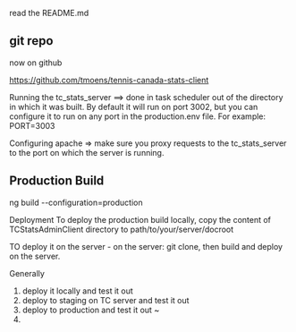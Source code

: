 read the README.md

## git repo

now on github

https://github.com/tmoens/tennis-canada-stats-client

Running the tc_stats_server ==> done in task scheduler out of the directory in which it was built.
By default it will run on port 3002, but you can configure it to run on any port in the
production.env file. For example:
PORT=3003

Configuring apache => make sure you proxy requests to the tc_stats_server to the port on which the
server is running.  

## Production Build

ng build --configuration=production

Deployment
To deploy the production build locally, copy the content of TCStatsAdminClient directory to
path/to/your/server/docroot

TO deploy it on the server - on the server: git clone, then build and deploy on the server.

Generally
1) deploy it locally and test it out
2) deploy to staging on TC server and test it out
3) deploy to production and test it out
~
4) 

